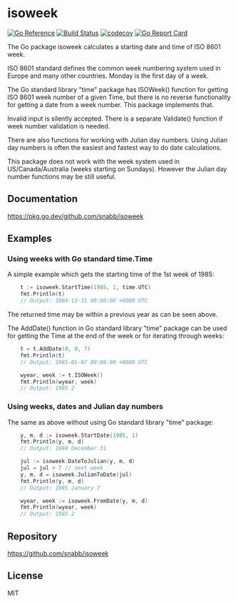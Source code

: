 isoweek
=======

[![Go Reference](https://pkg.go.dev/badge/github.com/snabb/isoweek.svg)](https://pkg.go.dev/github.com/snabb/isoweek)
[![Build Status](https://travis-ci.org/snabb/isoweek.svg?branch=master)](https://travis-ci.org/snabb/isoweek)
[![codecov](https://codecov.io/gh/snabb/isoweek/branch/master/graph/badge.svg)](https://codecov.io/gh/snabb/isoweek)
[![Go Report Card](https://goreportcard.com/badge/github.com/snabb/isoweek)](https://goreportcard.com/report/github.com/snabb/isoweek)

The Go package isoweek calculates a starting date and time of ISO 8601
week.

ISO 8601 standard defines the common week numbering system used in Europe
and many other countries. Monday is the first day of a week.

The Go standard library "time" package has ISOWeek() function for getting
ISO 8601 week number of a given Time, but there is no reverse functionality
for getting a date from a week number. This package implements that.

Invalid input is silently accepted. There is a separate Validate()
function if week number validation is needed.

There are also functions for working with Julian day numbers. Using Julian
day numbers is often the easiest and fastest way to do date calculations.

This package does not work with the week system used in US/Canada/Australia
(weeks starting on Sundays). However the Julian day number functions
may be still useful.


Documentation
-------------

https://pkg.go.dev/github.com/snabb/isoweek


Examples
--------

### Using weeks with Go standard time.Time

A simple example which gets the starting time of the 1st week of 1985:
```Go
	t := isoweek.StartTime(1985, 1, time.UTC)
	fmt.Println(t)
	// Output: 1984-12-31 00:00:00 +0000 UTC
```
The returned time may be within a previous year as can be seen above.

The AddDate() function in Go standard library "time" package can be used
for getting the Time at the end of the week or for iterating through weeks:
```Go
	t = t.AddDate(0, 0, 7)
	fmt.Println(t)
	// Output: 1985-01-07 00:00:00 +0000 UTC

	wyear, week := t.ISOWeek()
	fmt.Println(wyear, week)
	// Output: 1985 2
```

### Using weeks, dates and Julian day numbers

The same as above without using Go standard library "time" package:

```Go
	y, m, d := isoweek.StartDate(1985, 1)
	fmt.Println(y, m, d)
	// Output: 1984 December 31

	jul := isoweek.DateToJulian(y, m, d)
	jul = jul + 7 // next week
	y, m, d = isoweek.JulianToDate(jul)
	fmt.Println(y, m, d)
	// Output: 1985 January 7

	wyear, week := isoweek.FromDate(y, m, d)
	fmt.Println(wyear, week)
	// Output: 1985 2
```


Repository
----------

https://github.com/snabb/isoweek


License
-------

MIT
